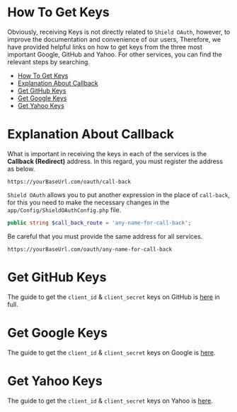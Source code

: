 # How To Get Keys
  
Obviously, receiving Keys is not directly related to `Shield OAuth`, however, to improve the documentation and convenience of our users, Therefore, we have provided helpful links on how to get keys from the three most important Google, GitHub and Yahoo. For other services, you can find the relevant steps by searching.

- [How To Get Keys](#how-to-get-keys)
- [Explanation About Callback](#explanation-about-callback)
- [Get GitHub Keys](#get-github-keys)
- [Get Google Keys](#get-google-keys)
- [Get Yahoo Keys](#get-yahoo-keys)


# Explanation About Callback
What is important in receiving the keys in each of the services is the **Callback (Redirect)** address. In this regard, you must register the address as below.
```
https://yourBaseUrl.com/oauth/call-back
```
`Shield OAuth` allows you to put another expression in the place of `call-back`, for this you need to make the necessary changes in the `app/Config/ShieldOAuthConfig.php` file.

```php
public string $call_back_route = 'any-name-for-call-back';
```

Be careful that you must provide the same address for all services.

```
https://yourBaseUrl.com/oauth/any-name-for-call-back
```

# Get GitHub Keys
The guide to get the `client_id` & `client_secret` keys on GitHub is [here](https://docs.github.com/en/developers/apps/building-oauth-apps/creating-an-oauth-app) in full.

# Get Google Keys
The guide to get the `client_id` & `client_secret` keys on Google is [here](https://www.balbooa.com/gridbox-documentation/how-to-get-google-client-id-and-client-secret).

# Get Yahoo Keys
The guide to get the `client_id` & `client_secret` keys on Yahoo is [here](https://developer.yahoo.com/apps/create/).
